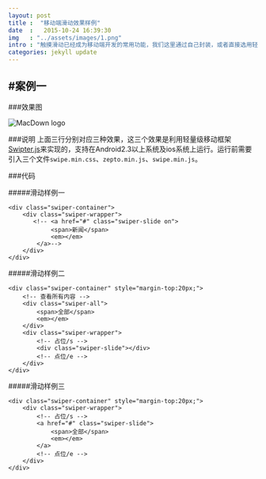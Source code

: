 ```yaml
---
layout: post
title :  "移动端滑动效果样例"
date  :   2015-10-24 16:39:30
img   : "../assets/images/1.png"
intro : "触摸滑动已经成为移动端开发的常用功能，我们这里通过自己封装，或者直接选用轻量级的移动设备触控滑块的JS框架改写出几个常用的样例，供日后的你使用。"
categories: jekyll update
---
```

#案例一
---

###效果图

![MacDown logo](http://wenpingzheng.github.io/assets/images/swipter-20151024.png)

###说明
上面三行分别对应三种效果，这三个效果是利用轻量级移动框架[Swipter.js](http://www.swiper.com.cn/)来实现的，支持在Android2.3以上系统及ios系统上运行。运行前需要引入三个文件`swipe.min.css`、`zepto.min.js`、`swipe.min.js`。

###代码

#####滑动样例一

	<div class="swiper-container">
	    <div class="swiper-wrapper">
	       <!-- <a href="#" class="swiper-slide on">
	            <span>新闻</span>
	            <em></em>
	        </a>-->
	    </div>
	</div>

#####滑动样例二
   
    <div class="swiper-container" style="margin-top:20px;">
        <!-- 查看所有内容 -->
        <div class="swiper-all">
            <span>全部</span>
            <em></em>
        </div>
        <div class="swiper-wrapper">
            <!-- 占位/s -->
            <div class="swiper-slide"></div>
            <!-- 点位/e -->
        </div>
    </div>  
     
#####滑动样例三

    <div class="swiper-container" style="margin-top:20px;">
        <div class="swiper-wrapper">
            <!-- 占位/s -->
            <a href="#" class="swiper-slide">
                <span>全部</span>
                <em></em>
            </a>
            <!-- 点位/e -->
        </div>
    </div>

